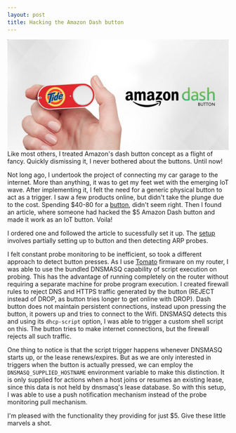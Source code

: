 ```yaml
---
layout: post
title: Hacking the Amazon Dash button
---
```

<img style="float:right" src="/public/images/amazon_dash.png" />
Like most others, I treated Amazon's dash button concept as a flight of fancy. Quickly dismissing it, I never bothered about the buttons. Until now! 

Not long ago, I undertook the project of connecting my car garage to the internet. More than anything, it was to get my feet wet with the emerging IoT wave. After implementing it, I felt the need for a generic physical button to act as a trigger. I saw a few products online, but didn't take the plunge due to the cost. Spending $40-80 for a [button](https://bt.tn/shop/), didn't seem right. Then I found an article, where someone had hacked the $5 Amazon Dash button and made it work as an IoT button. Voila!

I ordered one and followed the article to sucessfully set it up. The [setup](https://medium.com/@edwardbenson/how-i-hacked-amazon-s-5-wifi-button-to-track-baby-data-794214b0bdd8) involves partially setting up to button and then detecting ARP probes.

I felt constant probe monitoring to be inefficient, so took a different approach to detect button presses. As I use [Tomato](http://www.linksysinfo.org/index.php?forums/tomato-firmware.33/) firmware on my router, I was able to use the bundled DNSMASQ capability of script execution on probing. This has the advantage of running completely on the router without requiring a separate machine for probe program execution. I created firewall rules to reject DNS and HTTPS traffic generated by the button (REJECT instead of DROP, as button tries longer to get online with DROP). Dash button does not maintain persistent connections, instead upon pressing the button, it powers up and tries to connect to the Wifi. DNSMASQ detects this and using its `dhcp-script` option, I was able to trigger a custom shell script on this. The button tries to make internet connections, but the firewall rejects all such traffic. 

One thing to notice is that the script trigger happens whenever DNSMASQ starts up, or the lease renews/expires. But as we are only interested in triggers when the button is actually pressed, we can employ the `DNSMASQ_SUPPLIED_HOSTNAME` environment variable to make this distinction. It is only supplied for actions when a host joins or resumes an existing lease, since this data is not held by dnsmasq's lease database. So with this setup, I was able to use a push notification mechanism instead of the probe monitoring pull mechanism.

I'm pleased with the functionality they providing for just $5. Give these little marvels a shot.
